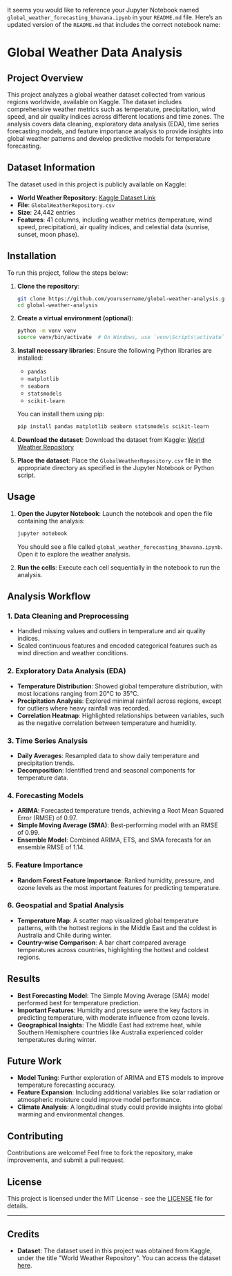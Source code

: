 It seems you would like to reference your Jupyter Notebook named `global_weather_forecasting_bhavana.ipynb` in your `README.md` file. Here’s an updated version of the `README.md` that includes the correct notebook name:


# Global Weather Data Analysis

## Project Overview
This project analyzes a global weather dataset collected from various regions worldwide, available on Kaggle. The dataset includes comprehensive weather metrics such as temperature, precipitation, wind speed, and air quality indices across different locations and time zones. The analysis covers data cleaning, exploratory data analysis (EDA), time series forecasting models, and feature importance analysis to provide insights into global weather patterns and develop predictive models for temperature forecasting.

## Dataset Information
The dataset used in this project is publicly available on Kaggle:
- **World Weather Repository**: [Kaggle Dataset Link](https://www.kaggle.com/datasets/nelgiriyewithana/global-weather-repository/code)
- **File**: `GlobalWeatherRepository.csv`
- **Size**: 24,442 entries
- **Features**: 41 columns, including weather metrics (temperature, wind speed, precipitation), air quality indices, and celestial data (sunrise, sunset, moon phase).

## Installation

To run this project, follow the steps below:

1. **Clone the repository**:
    ```bash
    git clone https://github.com/yourusername/global-weather-analysis.git
    cd global-weather-analysis
    ```

2. **Create a virtual environment (optional)**:
    ```bash
    python -m venv venv
    source venv/bin/activate  # On Windows, use `venv\Scripts\activate`
    ```

3. **Install necessary libraries**: Ensure the following Python libraries are installed:
    - `pandas`
    - `matplotlib`
    - `seaborn`
    - `statsmodels`
    - `scikit-learn`

    You can install them using pip:
    ```bash
    pip install pandas matplotlib seaborn statsmodels scikit-learn
    ```

4. **Download the dataset**:
    Download the dataset from Kaggle: [World Weather Repository](https://www.kaggle.com/datasets/nelgiriyewithana/global-weather-repository/code)

5. **Place the dataset**:
   Place the `GlobalWeatherRepository.csv` file in the appropriate directory as specified in the Jupyter Notebook or Python script.

## Usage

1. **Open the Jupyter Notebook**:
   Launch the notebook and open the file containing the analysis:
   ```bash
   jupyter notebook
   ```
   You should see a file called `global_weather_forecasting_bhavana.ipynb`. Open it to explore the weather analysis.

2. **Run the cells**:
   Execute each cell sequentially in the notebook to run the analysis.

## Analysis Workflow

### 1. Data Cleaning and Preprocessing
- Handled missing values and outliers in temperature and air quality indices.
- Scaled continuous features and encoded categorical features such as wind direction and weather conditions.

### 2. Exploratory Data Analysis (EDA)
- **Temperature Distribution**: Showed global temperature distribution, with most locations ranging from 20°C to 35°C.
- **Precipitation Analysis**: Explored minimal rainfall across regions, except for outliers where heavy rainfall was recorded.
- **Correlation Heatmap**: Highlighted relationships between variables, such as the negative correlation between temperature and humidity.

### 3. Time Series Analysis
- **Daily Averages**: Resampled data to show daily temperature and precipitation trends.
- **Decomposition**: Identified trend and seasonal components for temperature data.

### 4. Forecasting Models
- **ARIMA**: Forecasted temperature trends, achieving a Root Mean Squared Error (RMSE) of 0.97.
- **Simple Moving Average (SMA)**: Best-performing model with an RMSE of 0.99.
- **Ensemble Model**: Combined ARIMA, ETS, and SMA forecasts for an ensemble RMSE of 1.14.

### 5. Feature Importance
- **Random Forest Feature Importance**: Ranked humidity, pressure, and ozone levels as the most important features for predicting temperature.

### 6. Geospatial and Spatial Analysis
- **Temperature Map**: A scatter map visualized global temperature patterns, with the hottest regions in the Middle East and the coldest in Australia and Chile during winter.
- **Country-wise Comparison**: A bar chart compared average temperatures across countries, highlighting the hottest and coldest regions.

## Results
- **Best Forecasting Model**: The Simple Moving Average (SMA) model performed best for temperature prediction.
- **Important Features**: Humidity and pressure were the key factors in predicting temperature, with moderate influence from ozone levels.
- **Geographical Insights**: The Middle East had extreme heat, while Southern Hemisphere countries like Australia experienced colder temperatures during winter.

## Future Work
- **Model Tuning**: Further exploration of ARIMA and ETS models to improve temperature forecasting accuracy.
- **Feature Expansion**: Including additional variables like solar radiation or atmospheric moisture could improve model performance.
- **Climate Analysis**: A longitudinal study could provide insights into global warming and environmental changes.

## Contributing
Contributions are welcome! Feel free to fork the repository, make improvements, and submit a pull request.

## License
This project is licensed under the MIT License - see the [LICENSE](LICENSE) file for details.

---

## Credits
- **Dataset**: The dataset used in this project was obtained from Kaggle, under the title "World Weather Repository". You can access the dataset [here](https://www.kaggle.com/datasets/nelgiriyewithana/global-weather-repository/code).
```
